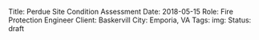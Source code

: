Title: Perdue Site Condition Assessment 
Date: 2018-05-15
Role: Fire Protection Engineer
Client: Baskervill
City: Emporia, VA
Tags: 
img: 
Status: draft